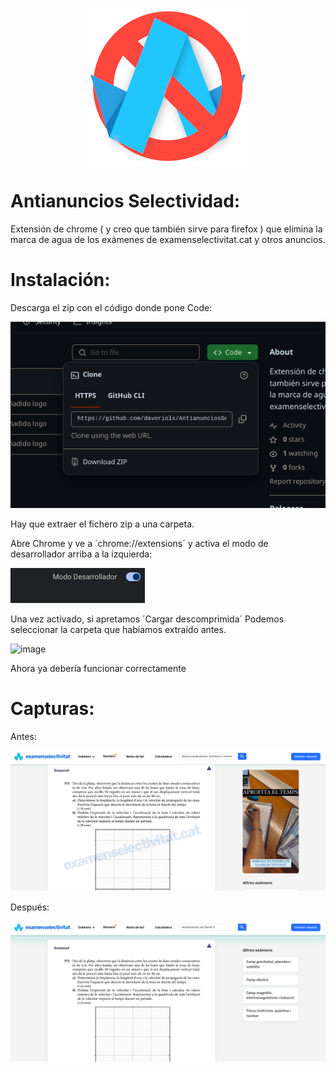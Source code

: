 <p align="center"><img style="height: 400; width: 400;" height="250" width="250" src="icons/logoGrande.png"\>
</p>


# Antianuncios Selectividad:

Extensión de chrome ( y creo que también sirve para firefox ) que elimina la marca de agua de los exámenes de examenselectivitat.cat y otros anuncios.

# Instalación:

Descarga el zip con el código donde pone Code:

![image](./icons/assets/downloadzip.png)

Hay que extraer el fichero zip a una carpeta. 

Abre Chrome y ve a ´chrome://extensions´ y activa el modo de desarrollador arriba a la izquierda: 

![developer](./icons/assets/developer.png)

Una vez activado, si apretamos ´Cargar descomprimida´ Podemos seleccionar la carpeta que habíamos extraído antes. 

![image](./icons/assets/cargarExtensión.png)

Ahora ya debería funcionar correctamente

# Capturas: 

Antes: 

![antes](./icons/assets/antes.png)

Después:


![despues](./icons/assets/despues.png)
